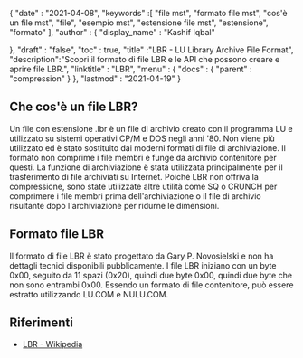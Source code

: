{
  "date" : "2021-04-08",
  "keywords" :[ "file mst", "formato file mst", "cos'è un file mst", "file", "esempio mst", "estensione file mst", "estensione", "formato" ],
  "author" : {
    "display_name" : "Kashif Iqbal"
	

},
  "draft" : "false",
  "toc" : true,
  "title" :"LBR - LU Library Archive File Format",
  "description":"Scopri il formato di file LBR e le API che possono creare e aprire file LBR.",
  "linktitle" : "LBR",
  "menu" : {
    "docs" : {
      "parent" : "compression"
}
},
  "lastmod" : "2021-04-19"
}

## Che cos'è un file LBR?

Un file con estensione .lbr è un file di archivio creato con il programma LU e utilizzato su sistemi operativi CP/M e DOS negli anni '80. Non viene più utilizzato ed è stato sostituito dai moderni formati di file di archiviazione. Il formato non comprime i file membri e funge da archivio contenitore per questi. La funzione di archiviazione è stata utilizzata principalmente per il trasferimento di file archiviati su Internet. Poiché LBR non offriva la compressione, sono state utilizzate altre utilità come SQ o CRUNCH per comprimere i file membri prima dell'archiviazione o il file di archivio risultante dopo l'archiviazione per ridurne le dimensioni.

## Formato file LBR

Il formato di file LBR è stato progettato da Gary P. Novosielski e non ha dettagli tecnici disponibili pubblicamente. I file LBR iniziano con un byte 0x00, seguito da 11 spazi (0x20), quindi due byte 0x00, quindi due byte che non sono entrambi 0x00. Essendo un formato di file contenitore, può essere estratto utilizzando LU.COM e NULU.COM.

## Riferimenti

* [LBR - Wikipedia](https://en.wikipedia.org/wiki/LBR_(file_format))


